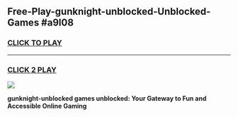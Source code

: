 
## Free-Play-gunknight-unblocked-Unblocked-Games #a9l08
<h3>
<a href="https://news.freeplayer.one?title=gunknight-unblocked&ref=8M">CLICK TO PLAY</a></h3>
<hr>

<h3>
<a href="https://news.freeplayer.one?title=gunknight-unblocked&ref=8M">CLICK 2 PLAY</a>
  
</h3>

<a href="https://news.freeplayer.one?title=gunknight-unblocked&ref=8M"><img src="https://clearcache.store/games.png"></a>


**gunknight-unblocked games unblocked: Your Gateway to Fun and Accessible Online Gaming**
